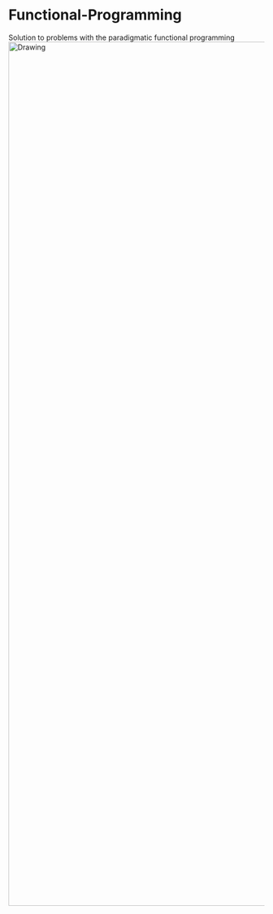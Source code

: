 # Functional-Programming
Solution to problems with the paradigmatic functional programming
<img src="https://upload.wikimedia.org/wikipedia/commons/thumb/3/39/Scala-full-color.svg/1200px-Scala-full-color.svg.png" alt="Drawing" style="width:1700px;">
